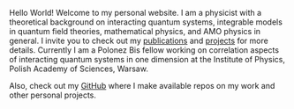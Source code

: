 Hello World! Welcome to my personal website. I am a physicist with a theoretical background on interacting quantum systems, integrable models in quantum field theories, mathematical physics, and AMO physics in general.
I invite you to check out my [publications](https://ftahas.github.io/publications) and [projects](https://ftahas.github.io/projects) for more details.
Currently I am a Polonez Bis fellow working on correlation aspects of interacting quantum systems in one dimension at the Institute of Physics, Polish Academy of Sciences, Warsaw.

Also, check out my [GitHub](https://github.com/ftahas) where I make available repos on my work and other personal projects.